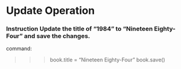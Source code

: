 # Update Operation

### __Instruction__ Update the title of “1984” to “Nineteen Eighty-Four” and save the changes.

command:
>>> book.title = “Nineteen Eighty-Four”
>>> book.save()